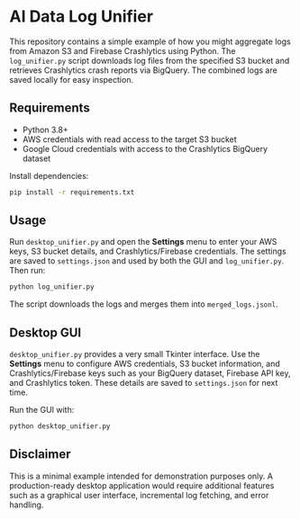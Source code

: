 # AI Data Log Unifier

This repository contains a simple example of how you might aggregate logs from Amazon S3 and Firebase Crashlytics using Python. The `log_unifier.py` script downloads log files from the specified S3 bucket and retrieves Crashlytics crash reports via BigQuery. The combined logs are saved locally for easy inspection.

## Requirements

- Python 3.8+
- AWS credentials with read access to the target S3 bucket
- Google Cloud credentials with access to the Crashlytics BigQuery dataset

Install dependencies:

```bash
pip install -r requirements.txt
```

## Usage

Run `desktop_unifier.py` and open the **Settings** menu to enter your AWS keys,
S3 bucket details, and Crashlytics/Firebase credentials. The settings are saved
to `settings.json` and used by both the GUI and `log_unifier.py`. Then run:

```bash
python log_unifier.py
```

The script downloads the logs and merges them into `merged_logs.jsonl`.

## Desktop GUI

`desktop_unifier.py` provides a very small Tkinter interface. Use the **Settings**
menu to configure AWS credentials, S3 bucket information, and Crashlytics/Firebase
keys such as your BigQuery dataset, Firebase API key, and Crashlytics token. These
details are saved to `settings.json` for next time.

Run the GUI with:

```bash
python desktop_unifier.py
```

## Disclaimer

This is a minimal example intended for demonstration purposes only. A production-ready desktop application would require additional features such as a graphical user interface, incremental log fetching, and error handling.
